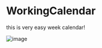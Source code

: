 # WorkingCalendar
this is very easy week calendar!

![image](https://github.com/aimsgmiss/WorkingCalendar/blob/master/WorkingCalendarDemo/icon_homepage_hotelCategory@2x.png)
